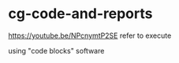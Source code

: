 # cg-code-and-reports

https://youtube.be/NPcnymtP2SE   refer to execute

using "code blocks" software
